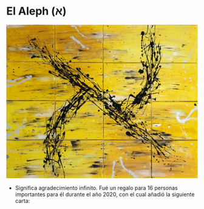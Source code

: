 # El Aleph (א)

![Aleph](./img/05/Aleph.jpg)

- Significa agradecimiento infinito. Fué un regalo para 16 personas importantes para él durante el año 2020, con el cual añadió la siguiente carta:



